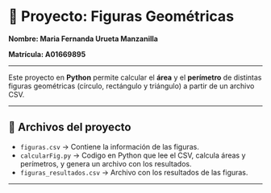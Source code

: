 # 📐 Proyecto: Figuras Geométricas

**Nombre: Maria Fernanda Urueta Manzanilla**

**Matrícula: A01669895**

---

Este proyecto en **Python** permite calcular el **área** y el **perímetro** de distintas figuras geométricas (círculo, rectángulo y triángulo) a partir de un archivo CSV.

---

## 📂 Archivos del proyecto

- `figuras.csv` → Contiene la información de las figuras.  
- `calcularFig.py` → Codigo en Python que lee el CSV, calcula áreas y perímetros, y genera un archivo con los resultados.  
- `figuras_resultados.csv` → Archivo con los resultados de las figuras.  

---




